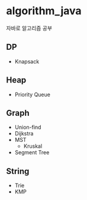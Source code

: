 # algorithm_java  
자바로 알고리즘 공부    
## DP  
 - Knapsack  
## Heap 
 - Priority Queue  
## Graph  
 - Union-find  
 - Dijkstra  
 - MST  
   - Kruskal  
 - Segment Tree  
## String
 - Trie  
 - KMP  
